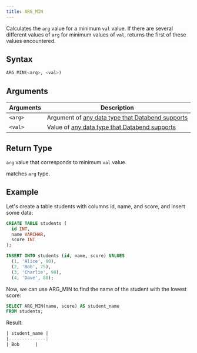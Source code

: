 ```yaml
---
title: ARG_MIN
---
```


Calculates the `arg` value for a minimum `val` value. If there are several different values of `arg` for minimum values of `val`, returns the first of these values encountered.

## Syntax

```sql
ARG_MIN(<arg>, <val>)
```

## Arguments

| Arguments | Description                                                                                       |
| --------- | ------------------------------------------------------------------------------------------------- |
| `<arg>`   | Argument of [any data type that Databend supports](../../00-sql-reference/10-data-types/index.md) |
| `<val>`   | Value of [any data type that Databend supports](../../00-sql-reference/10-data-types/index.md)    |

## Return Type

`arg` value that corresponds to minimum `val` value.

matches `arg` type.

## Example

Let's create a table students with columns id, name, and score, and insert some data:

```sql
CREATE TABLE students (
  id INT,
  name VARCHAR,
  score INT
);

INSERT INTO students (id, name, score) VALUES
  (1, 'Alice', 80),
  (2, 'Bob', 75),
  (3, 'Charlie', 90),
  (4, 'Dave', 80);
```

Now, we can use ARG_MIN to find the name of the student with the lowest score:

```sql
SELECT ARG_MIN(name, score) AS student_name
FROM students;
```

Result:

```sql
| student_name |
|--------------|
| Bob      |
```
